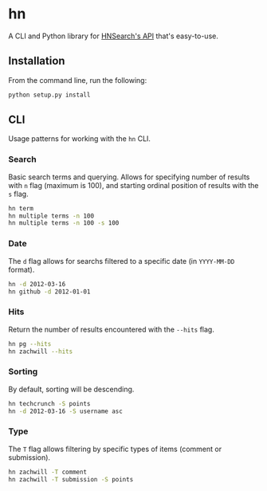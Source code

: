 hn
==

A CLI and Python library for [HNSearch's
API](http://www.hnsearch.com/api) that's easy-to-use.


Installation
------------

From the command line, run the following:

```bash
python setup.py install
```


CLI
-----

Usage patterns for working with the `hn` CLI.

### Search

Basic search terms and querying. Allows for specifying number of results
with `n` flag (maximum is 100), and starting ordinal position of results
with the `s` flag.

```bash
hn term
hn multiple terms -n 100
hn multiple terms -n 100 -s 100
```

### Date

The `d` flag allows for searchs filtered to a specific date (in
`YYYY-MM-DD` format).

```bash
hn -d 2012-03-16
hn github -d 2012-01-01
```

### Hits

Return the number of results encountered with the `--hits` flag.

```bash
hn pg --hits
hn zachwill --hits
```

### Sorting

By default, sorting will be descending.

```bash
hn techcrunch -S points
hn -d 2012-03-16 -S username asc
```

### Type

The `T` flag allows filtering by specific types of items (comment or
submission).

```bash
hn zachwill -T comment
hn zachwill -T submission -S points
```
